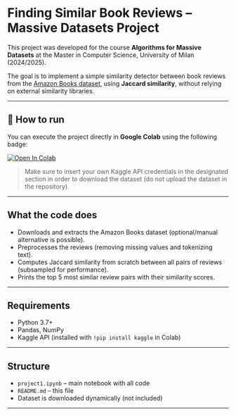 # Finding Similar Book Reviews – Massive Datasets Project

This project was developed for the course **Algorithms for Massive Datasets** at the Master in Computer Science, University of Milan (2024/2025).

The goal is to implement a simple similarity detector between book reviews from the [Amazon Books dataset](https://www.kaggle.com/datasets/rajeevw/amazon-books-reviews), using **Jaccard similarity**, without relying on external similarity libraries.

---

## 🚀 How to run

You can execute the project directly in **Google Colab** using the following badge:

[![Open In Colab](https://colab.research.google.com/assets/colab-badge.svg)](https://colab.research.google.com/github/antoniosstsip/massive-datasets-project/blob/main/project1.ipynb)

> Make sure to insert your own Kaggle API credentials in the designated section in order to download the dataset (do not upload the dataset in the repository).

---

## What the code does

- Downloads and extracts the Amazon Books dataset (optional/manual alternative is possible).
- Preprocesses the reviews (removing missing values and tokenizing text).
- Computes Jaccard similarity from scratch between all pairs of reviews (subsampled for performance).
- Prints the top 5 most similar review pairs with their similarity scores.

---

##  Requirements

- Python 3.7+
- Pandas, NumPy
- Kaggle API (installed with `!pip install kaggle` in Colab)

---

## Structure

- `project1.ipynb` – main notebook with all code
- `README.md` – this file
- Dataset is downloaded dynamically (not included)

---
